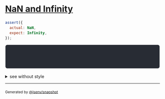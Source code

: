 # [NaN and Infinity](../../number.test.js#L35)

```js
assert({
  actual: NaN,
  expect: Infinity,
});
```

![img](throw.svg)

<details>
  <summary>see without style</summary>

```console
AssertionError: actual and expect are different

actual: NaN
expect: Infinity
```

</details>


---

<sub>
  Generated by <a href="https://github.com/jsenv/core/tree/main/packages/tooling/snapshot">@jsenv/snapshot</a>
</sub>
